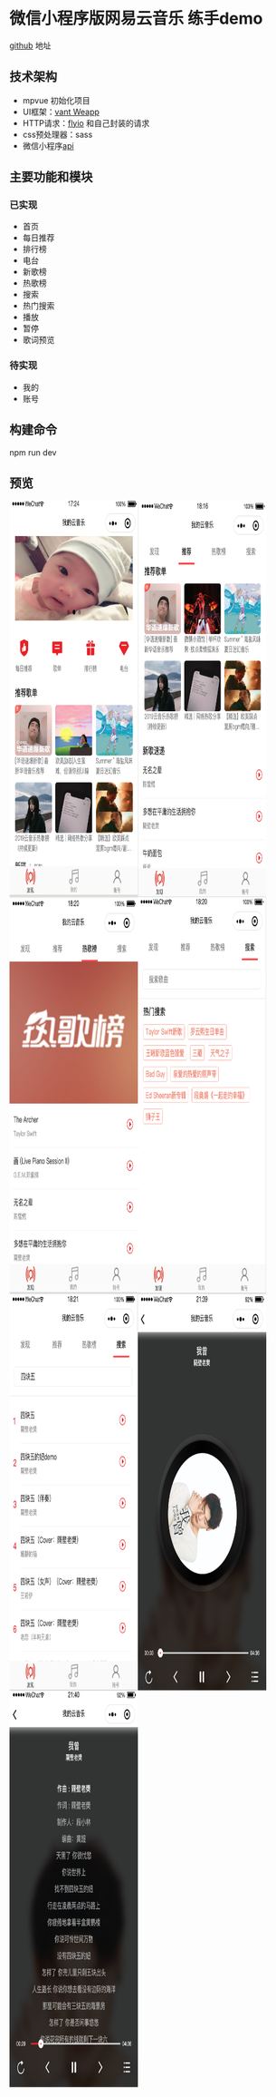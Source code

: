 # 微信小程序版网易云音乐 练手demo
[github](https://github.com/a758801405/my-music) 地址

## 技术架构
- mpvue 初始化项目
- UI框架：[vant Weapp](https://youzan.github.io/vant-weapp/#/icon)
- HTTP请求：[flyio](https://wendux.github.io/dist/#/doc/flyio/readme) 和自己封装的请求
- css预处理器：sass
- 微信小程序[api](https://developers.weixin.qq.com/miniprogram/dev/api/)

## 主要功能和模块
### 已实现
- 首页
- 每日推荐
- 排行榜
- 电台
- 新歌榜
- 热歌榜
- 搜索
- 热门搜索
- 播放
- 暂停
- 歌词预览

### 待实现
- 我的
- 账号

## 构建命令
npm run dev

## 预览
<div style='display:flex;flex-wrap:wrap;'>
<img width="45%" height="700" src="images/image1.png"/>
<img width="45%" height="700" src="images/image2.png"/>
<img width="45%" height="700" src="images/image3.png"/>
<img width="45%" height="700" src="images/image4.png"/>
<img width="45%" height="700" src="images/image5.png"/>
<img width="45%" height="700" src="images/image6.png"/>
<img width="45%" height="700" src="images/image7.png"/>
<div>


